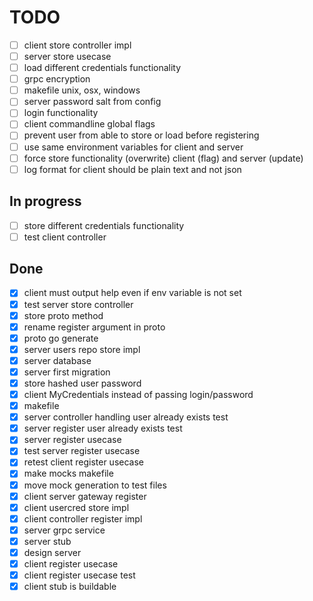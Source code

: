 # TODO

- [ ] client store controller impl
- [ ] server store usecase
- [ ] load different credentials functionality
- [ ] grpc encryption
- [ ] makefile unix, osx, windows
- [ ] server password salt from config
- [ ] login functionality
- [ ] client commandline global flags
- [ ] prevent user from able to store or load before registering
- [ ] use same environment variables for client and server
- [ ] force store functionality (overwrite) client (flag) and server (update)
- [ ] log format for client should be plain text and not json

## In progress

- [ ] store different credentials functionality
- [ ] test client controller

## Done

- [X] client must output help even if env variable is not set
- [X] test server store controller
- [X] store proto method
- [X] rename register argument in proto
- [X] proto go generate
- [X] server users repo store impl
- [X] server database
- [X] server first migration
- [X] store hashed user password
- [X] client MyCredentials instead of passing login/password
- [X] makefile
- [X] server controller handling user already exists test
- [X] server register user already exists test
- [X] server register usecase
- [X] test server register usecase
- [X] retest client register usecase
- [X] make mocks makefile
- [X] move mock generation to test files
- [X] client server gateway register
- [X] client usercred store impl
- [X] client controller register impl
- [X] server grpc service
- [X] server stub
- [X] design server
- [X] client register usecase
- [X] client register usecase test
- [X] client stub is buildable
